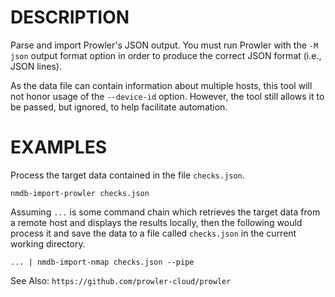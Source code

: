 DESCRIPTION
===========

Parse and import Prowler's JSON output.  You must run Prowler with the `-M
json` output format option in order to produce the correct JSON format
(i.e., JSON lines).

As the data file can contain information about multiple hosts, this tool
will not honor usage of the `--device-id` option.  However, the tool still
allows it to be passed, but ignored, to help facilitate automation.


EXAMPLES
========

Process the target data contained in the file `checks.json`.
```
nmdb-import-prowler checks.json
```

Assuming `...` is some command chain which retrieves the target data from a
remote host and displays the results locally, then the following would process
it and save the data to a file called `checks.json` in the current working
directory.
```
... | nmdb-import-nmap checks.json --pipe
```

See Also: `https://github.com/prowler-cloud/prowler`
